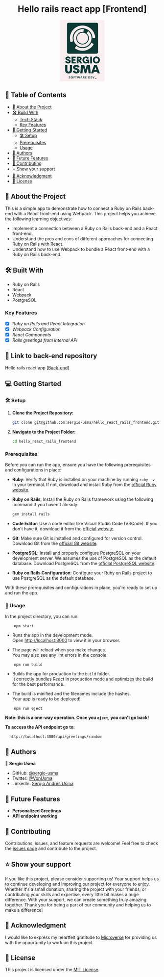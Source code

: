 <a name="readme-top"></a>

<div align="center">

  <h1><b>Hello rails react app [Frontend]</b></h1>

  <img src="./public/logo.png" alt="logo" width="auto"  height="200">
  <br/>
</div>

## 📗 Table of Contents

- [📖 About the Project](#about-project)
- [🛠 Build With](#build-with)
    - [Tech Stack](#tech-stack)
    - [Key Features](#key-features)
- [📖 Getting Started](#started)
    - [🛠 Setup](#setup)
    - [Prerequisites](#prerequisites)
    - [Usage](#usage)
- [👥 Authors](#authors)
- [🔭 Future Features](#future-features)
- [🤝 Contributing](#contributing)
- [⭐️ Show your support](#support)
- [🙏 Acknowledgment](#Acknowledgment)
- [📜 License](#license)

## 📖 About the Project <a name="about-project"></a>

This is a simple app to demonstrate how to connect a Ruby on Rails back-end with a React front-end using Webpack. This project helps you achieve the following learning objectives:

- Implement a connection between a Ruby on Rails back-end and a React front-end.
- Understand the pros and cons of different approaches for connecting Ruby on Rails with React.
- Understand how to use Webpack to bundle a React front-end with a Ruby on Rails back-end.
## 🛠 Built With <a name="built-with"></a>

- Ruby on Rails
- React
- Webpack
- PostgreSQL

### Key Features <a name="key-features"></a>

- [x] *Ruby on Rails and React Integration*
- [x] *Webpack Configuration*
- [x] *React Components*
- [x] *Rails greetings from internal API*

## 🚅 Link to back-end repository <a name="backend"></a>

Hello rails react app [[Back-end]](https://github.com/sergio-usma/hello_react_rails_backend)

## 💻 Getting Started  <a name="started"></a>

### 🛠 Setup <a name="setup"></a>

1. **Clone the Project Repository:**

   ```bash
   git clone git@github.com:sergio-usma/hello_react_rails_frontend.git
   ```

2. **Navigate to the Project Folder:**

   ```bash
   cd hello_react_rails_frontend
   ```

### Prerequisites <a name="prerequisites"></a>

Before you can run the app, ensure you have the following prerequisites and configurations in place:

- **Ruby**: Verify that Ruby is installed on your machine by running `ruby -v` in your terminal. If not, download and install Ruby from the [official Ruby website](https://www.ruby-lang.org/en/documentation/installation/).

- **Ruby on Rails**: Install the Ruby on Rails framework using the following command if you haven't already:

  ```bash
  gem install rails
  ```

- **Code Editor**: Use a code editor like Visual Studio Code (VSCode). If you don't have it, download it from the [official website](https://code.visualstudio.com/).

- **Git**: Make sure Git is installed and configured for version control. Download Git from the [official Git website](https://git-scm.com/downloads).

- **PostgreSQL**: Install and properly configure PostgreSQL on your development server. We assumes the use of PostgreSQL as the default database. Download PostgreSQL from the [official PostgreSQL website](https://www.postgresql.org/download/).

- **Ruby on Rails Configuration**: Configure your Ruby on Rails project to use PostgreSQL as the default database.

With these prerequisites and configurations in place, you're ready to set up and run the app.

### 📖 Usage <a name="usage"></a>

In the project directory, you can run:

```
    npm start
```

- Runs the app in the development mode.\
Open [http://localhost:3000](http://localhost:3000) to view it in your browser.

- The page will reload when you make changes.\
You may also see any lint errors in the console.

```
    npm run build
```

- Builds the app for production to the `build` folder.\
It correctly bundles React in production mode and optimizes the build for the best performance.

- The build is minified and the filenames include the hashes.\
Your app is ready to be deployed!

```
    npm run eject
```

**Note: this is a one-way operation. Once you `eject`, you can't go back!**

**To access the API endpoint go to:**

```bash
  http://localhost:3000/api/greetings/random
```

## 👥 Authors <a name="authors"></a>

👤 **Sergio Usma**

- GitHub: [@sergio-usma](https://github.com/sergio-usma)
- Twitter: [@VonUsma](https://twitter.com/vonusma)
- LinkedIn: [Sergio Andres Usma](https://www.linkedin.com/in/sergiousma/)

## 🔭 Future Features <a name="future-features"></a>

- **Personalized Greetings**
- **API endpoint working**

## 🤝 Contributing <a name="contributing"></a>

Contributions, issues, and feature requests are welcome!
Feel free to check the [issues page](https://github.com/sergio-usma/hello_react_rails_frontend/issues) and contribute to the project.


## ⭐️ Show your support <a name="support"></a>

If you like this project, please consider supporting us! Your support helps us to continue developing and improving our project for everyone to enjoy. Whether it's a small donation, sharing the project with your friends, or contributing your skills and expertise, every little bit makes a huge difference. With your support, we can create something truly amazing together. Thank you for being a part of our community and helping us to make a difference!

## 🙏 Acknowledgment <a name="Acknowledgment"></a>
I would like to express my heartfelt gratitude to [Microverse](https://github.com/microverseinc) for providing us with the opportunity to work on this project.

## 📜 License <a name="license"></a>

This project is licensed under the [MIT License](./LICENSE).
